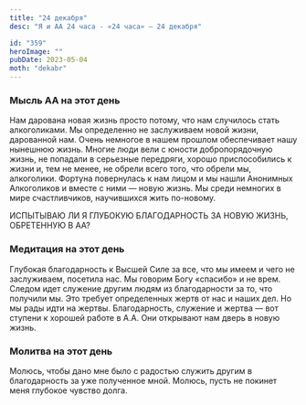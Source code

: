 ```yaml
---
title: "24 декабря"
desc: "Я и АА 24 часа - «24 часа» — 24 декабря"

id: "359"
heroImage: ""
pubDate: 2023-05-04
moth: "dekabr"
---
```


### Мысль АА на этот день

Нам дарована новая жизнь просто потому, что нам случилось стать алкоголиками.
Мы определенно не заслуживаем новой жизни, дарованной нам. Очень немногое в
нашем прошлом обеспечивает нашу нынешнюю жизнь. Многие люди вели с юности
добропорядочную жизнь, не попадали в серьезные передряги, хорошо
приспособились к жизни и, тем не менее, не обрели всего того, что обрели мы,
алкоголики. Фортуна повернулась к нам лицом и мы нашли Анонимных Алкоголиков и
вместе с ними — новую жизнь. Мы среди немногих в мире счастливчиков,
научившихся жить по-новому.

ИСПЫТЫВАЮ ЛИ Я ГЛУБОКУЮ БЛАГОДАРНОСТЬ ЗА НОВУЮ ЖИЗНЬ, ОБРЕТЕННУЮ В АА?

### Медитация на этот день

Глубокая благодарность к Высшей Силе за все, что мы имеем и чего не
заслуживаем, посетила нас. Мы говорим Богу «спасибо» и не врем. Следом идет
служение другим людям из благодарности за то, что получили мы. Это требует
определенных жертв от нас и наших дел. Но мы рады идти на жертвы.
Благодарность, служение и жертва — вот ступени к хорошей работе в А.А. Они
открывают нам дверь в новую жизнь.

### Молитва на этот день

Молюсь, чтобы дано мне было с радостью служить другим в благодарность за уже
полученное мной. Молюсь, пусть не покинет меня глубокое чувство долга.
